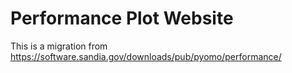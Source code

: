 # Performance Plot Website

This is a migration from https://software.sandia.gov/downloads/pub/pyomo/performance/
